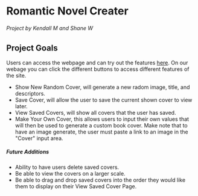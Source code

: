 # Romantic Novel Creater
###### Project by Kendall M and Shane W
## Project Goals
Users can access the webpage and can try out the features [here](https://shanekwarning.github.io/romcom/). On our webage you can click the different buttons to access different features of the site.

  * Show New Random Cover, will generate a new radom image, title, and descriptors.
  * Save Cover, will allow the user to save the current shown cover to view later.
  * View Saved Covers, will show all covers that the user has saved.
  * Make Your Own Cover, this allows users to input their own values that will then be used to generate a custom book cover. Make note that to have an image generate, the user must paste a link to an image in the "Cover" input area.

##### Future Additions
  * Ability to have users delete saved covers.
  * Be able to view the covers on a larger scale.
  * Be able to drag and drop saved covers into the order they would like them to display on their View Saved Cover Page.
  
